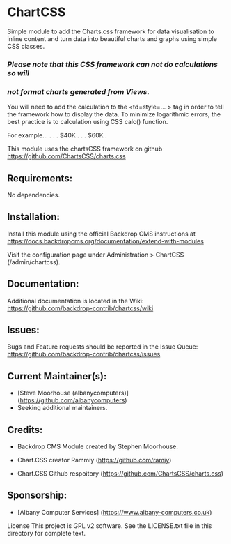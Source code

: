 # ChartCSS

Simple module to add the Charts.css framework for data visualisation to
inline content and turn data into beautiful charts and graphs using
simple CSS classes.

### ***Please note that this CSS framework can not do calculations so will***
### ***not format charts generated from Views.***

You will need to add the calculation to the <td=style=... > tag in order to
tell the framework how to display the data. To minimize logarithmic errors,
the best practice is to calculation using CSS calc() function.

For example...
  .<tbody>
  .  <tr>
  .    <td style="--size: calc( 40 / 100 )"> $40K </td>
  .  </tr>
  .  <tr>
  .    <td style="--size: calc( 60 / 100 )"> $60K </td>
  .  </tr>

This module uses the chartsCSS framework on github https://github.com/ChartsCSS/charts.css

## Requirements:
No dependencies.

## Installation:
Install this module using the official Backdrop CMS instructions at https://docs.backdropcms.org/documentation/extend-with-modules

Visit the configuration page under Administration > ChartCSS (/admin/chartcss).

## Documentation:
Additional documentation is located in the Wiki: https://github.com/backdrop-contrib/chartcss/wiki

## Issues:
Bugs and Feature requests should be reported in the Issue Queue: https://github.com/backdrop-contrib/chartcss/issues

## Current Maintainer(s):
- [Steve Moorhouse (albanycomputers)] (https://github.com/albanycomputers)
- Seeking additional maintainers.

## Credits:
- Backdrop CMS Module created by Stephen Moorhouse.

- Chart.CSS creator Rammiy (https://github.com/ramiy)
- Chart.CSS Github respoitory (https://github.com/ChartsCSS/charts.css)

## Sponsorship:
 - [Albany Computer Services] (https://www.albany-computers.co.uk)

License
This project is GPL v2 software. See the LICENSE.txt file in this directory for complete text.
